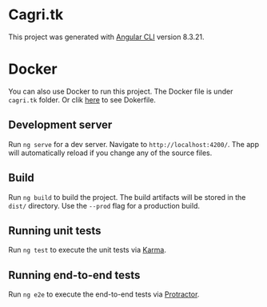# Cagri.tk

This project was generated with [Angular CLI](https://github.com/angular/angular-cli) version 8.3.21.

# Docker

You can also use Docker to run this project. The Docker file is under `cagri.tk` folder.
Or clik [here]() to see Dokerfile.

## Development server

Run `ng serve` for a dev server. Navigate to `http://localhost:4200/`. The app will automatically reload if you change any of the source files.

## Build

Run `ng build` to build the project. The build artifacts will be stored in the `dist/` directory. Use the `--prod` flag for a production build.

## Running unit tests

Run `ng test` to execute the unit tests via [Karma](https://karma-runner.github.io).

## Running end-to-end tests

Run `ng e2e` to execute the end-to-end tests via [Protractor](http://www.protractortest.org/).

